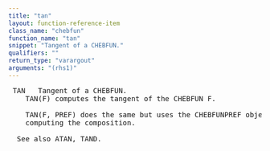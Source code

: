 ```yaml
---
title: "tan"
layout: function-reference-item
class_name: "chebfun"
function_name: "tan"
snippet: "Tangent of a CHEBFUN."
qualifiers: ""
return_type: "varargout"
arguments: "(rhs1)"
---
```


<pre class="help-text"> TAN   Tangent of a CHEBFUN.
    TAN(F) computes the tangent of the CHEBFUN F.
 
    TAN(F, PREF) does the same but uses the CHEBFUNPREF object PREF when
    computing the composition.
 
  See also ATAN, TAND.
</pre>